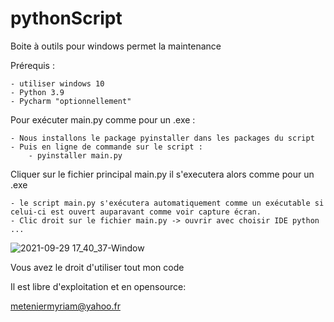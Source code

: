 # pythonScript
Boite à outils pour windows permet la maintenance 

Prérequis :

	- utiliser windows 10
	- Python 3.9
	- Pycharm "optionnellement"

Pour exécuter main.py comme pour un .exe :

	- Nous installons le package pyinstaller dans les packages du script 
	- Puis en ligne de commande sur le script :
		- pyinstaller main.py 
		
Cliquer sur le fichier principal main.py il s'executera alors comme pour un .exe

	- le script main.py s'exécutera automatiquement comme un exécutable si celui-ci est ouvert auparavant comme voir capture écran.
	- Clic droit sur le fichier main.py -> ouvrir avec choisir IDE python ...



![2021-09-29 17_40_37-Window](https://user-images.githubusercontent.com/58040844/135306622-1b25dcf5-8366-4c22-9b3c-23ac450254ee.png)



Vous avez le droit d'utiliser tout mon code 

Il est libre d'exploitation et en opensource:

meteniermyriam@yahoo.fr
